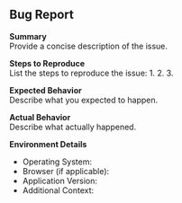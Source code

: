 ## Bug Report

**Summary**  
Provide a concise description of the issue.

**Steps to Reproduce**  
List the steps to reproduce the issue:
1. 
2. 
3. 

**Expected Behavior**  
Describe what you expected to happen.

**Actual Behavior**  
Describe what actually happened.

**Environment Details**  
- Operating System:  
- Browser (if applicable):  
- Application Version:  
- Additional Context:  
